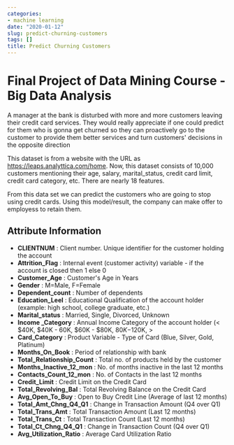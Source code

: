 ```yaml
---
categories: 
- machine learning
date: "2020-01-12"
slug: predict-churning-customers
tags: []
title: Predict Churning Customers
---
```


# Final Project of Data Mining Course - Big Data Analysis

A manager at the bank is disturbed with more and more customers leaving their credit card services. They would really appreciate if one could predict for them who is gonna get churned so they can proactively go to the customer to provide them better services and turn customers' decisions in the opposite direction

This dataset is from a website with the URL as https://leaps.analyttica.com/home. Now, this dataset consists of 10,000 customers mentioning their age, salary, marital_status, credit card limit, credit card category, etc. There are nearly 18 features.

From this data set we can predict the customers who are going to stop using credit cards. Using this model/result, the company can make offer to employess to retain them.

## Attribute Information

* **CLIENTNUM**                : Client number. Unique identifier for the customer holding the account
* **Attrition_Flag**           : Internal event (customer activity) variable - if the account is closed then 1 else 0
* **Customer_Age**             : Customer's Age in Years
* **Gender**                   : M=Male, F=Female
* **Dependent_count**          : Number of dependents
* **Education_Leel**           : Educational Qualification of the account holder (example: high school, college graduate, etc.)
* **Marital_status**           : Married, Single, Divorced, Unknown
* **Income _Category**         : Annual Income Category of the account holder (< $40K, $40K - 60K, $60K - $80K, $80K-$120K, >
* **Card_Category**            : Product Variable - Type of Card (Blue, Silver, Gold, Platinum)
* **Months_On_Book**           : Period of relationship with bank
* **Total_Relationship_Count** : Total no. of products held by the customer
* **Months_Inactive_12_mon**   : No. of months inactive in the last 12 months
* **Contacts_Count_12_mon**    : No. of Contacts in the last 12 months
* **Credit_Limit**             : Credit Limit on the Credit Card                                                                                                           
* **Total_Revolving_Bal**      : Total Revolving Balance on the Credit Card
* **Avg_Open_To_Buy**          : Open to Buy Credit Line (Average of last 12 months)
* **Total_Amt_Chng_Q4_Q1**     : Change in Transaction Amount (Q4 over Q1)
* **Total_Trans_Amt**          : Total Transaction Amount (Last 12 months)
* **Total_Trans_Ct**           : Total Transaction Count (Last 12 months)
* **Total_Ct_Chng_Q4_Q1**      : Change in Transaction Count (Q4 over Q1)
* **Avg_Utilization_Ratio**    : Average Card Utilization Ratio
